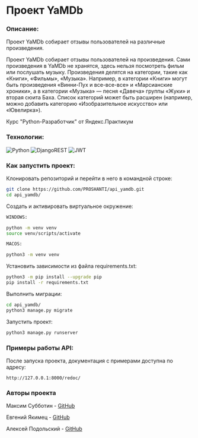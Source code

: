 # Проект YaMDb

### Описание:

Проект YaMDb собирает отзывы пользователей на различные произведения.

Проект YaMDb собирает отзывы пользователей на произведения. Сами произведения в YaMDb не хранятся, здесь нельзя посмотреть фильм или послушать музыку.
Произведения делятся на категории, такие как «Книги», «Фильмы», «Музыка». Например, в категории «Книги» могут быть произведения «Винни-Пух и все-все-все» и «Марсианские хроники», 
а в категории «Музыка» — песня «Давеча» группы «Жуки» и вторая сюита Баха. Список категорий может быть расширен (например, можно добавить категорию «Изобразительное искусство» или «Ювелирка»). 

Курс "Python-Разработчик" от Яндекс.Практикум

### Технологии:

![Python](https://img.shields.io/badge/python-3670A0?style=for-the-badge&logo=python&logoColor=ffdd54)
![DjangoREST](https://img.shields.io/badge/DJANGO-REST-ff1709?style=for-the-badge&logo=django&logoColor=white&color=ff1709&labelColor=gray)
![JWT](https://img.shields.io/badge/JWT-black?style=for-the-badge&logo=JSON%20web%20tokens)

### Как запустить проект:

Клонировать репозиторий и перейти в него в командной строке:
```bash
git clone https://github.com/PROSHANTI/api_yamdb.git
cd api_yamdb/
```

Cоздать и активировать виртуальное окружение:
```bash
WINDOWS:

python -m venv venv
source venv/scripts/activate

MACOS:

python3 -m venv venv
```
Установить зависимости из файла requirements.txt:
```bash
python3 -m pip install --upgrade pip
pip install -r requirements.txt
```

Выполнить миграции:
```bash
cd api_yamdb/
python3 manage.py migrate
```

Запустить проект:
```bash
python3 manage.py runserver
```

### Примеры работы API:

После запуска проекта, документация с примерами доступна по адресу: 
```
http://127.0.0.1:8000/redoc/
```

### Авторы проекта

Максим Субботин - [GitHub](<https://github.com/PROSHANTI>)

Евгений Якимец - [GitHub](<https://github.com/gerzzog>)

Алексей Подольский - [GitHub](<https://github.com/Alexey32134>)
